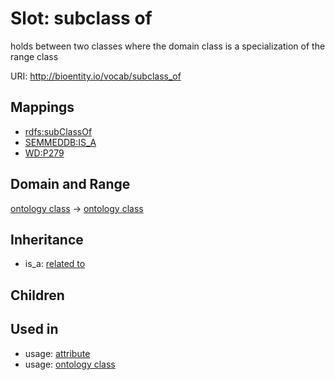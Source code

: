 # Slot: subclass of


holds between two classes where the domain class is a specialization of the range class

URI: http://bioentity.io/vocab/subclass_of
## Mappings

 * [rdfs:subClassOf](http://purl.obolibrary.org/obo/rdfs_subClassOf)
 * [SEMMEDDB:IS_A](http://purl.obolibrary.org/obo/SEMMEDDB_IS_A)
 * [WD:P279](http://purl.obolibrary.org/obo/WD_P279)
## Domain and Range

[ontology class](OntologyClass.md) -> [ontology class](OntologyClass.md)
## Inheritance

 *  is_a: [related to](related_to.md)
## Children

## Used in

 *  usage: [attribute](Attribute.md)
 *  usage: [ontology class](OntologyClass.md)
